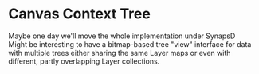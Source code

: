 # Canvas Context Tree

Maybe one day we'll move the whole implementation under SynapsD  
Might be interesting to have a bitmap-based tree "view" interface for data with multiple trees either sharing the same Layer maps or even with different, partly overlapping Layer collections.
